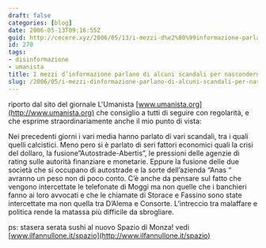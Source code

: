 ```yaml
---
draft: false
categories: [blog]
date: 2006-05-13T09:16:55Z
guid: http://cecere.xyz/2006/05/13/i-mezzi-d%e2%80%99informazione-parlano-di-alcuni-scandali-per-nasconderne-altri/
id: 270
tags:
- disinformazione
- umanista
title: I mezzi d’informazione parlano di alcuni scandali per nasconderne altri
slug: /2006/05/i-mezzi-dinformazione-parlano-di-alcuni-scandali-per-nasconderne-altri/
---
```


riporto dal sito del giornale L'Umanista [www.umanista.org](http://www.umanista.org) che consiglio a tutti di seguire con regolarità, e che esprime straordinariamente anche il mio punto di vista:

Nei precedenti giorni i vari media hanno parlato di vari scandali, tra i quali quelli calcistici. Meno pero si è parlato di seri fattori economici quali la crisi del dollaro, la fusione”Autostrade-Abertis”, le pressioni delle agenzie di rating sulle autorità finanziare e monetarie. Eppure la fusione delle due società che si occupano di autostrade e la sorte dell’azienda “Anas “ avranno un peso non di poco conto. C’è anche da pensare sul fatto che vengono intercettate le telefonate di Moggi ma non quelle che i banchieri fanno ai loro avvocati e che le chiamate di Storace e Fassino sono state intercettate ma non quella tra D’Alema e Consorte. L’intreccio tra malaffare e politica rende la matassa più difficile da sbrogliare.

ps: stasera serata sushi al nuovo Spazio di Monza! vedi [www.ilfannullone.it/spazio](http://www.ilfannullone.it/spazio)